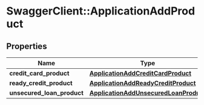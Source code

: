 # SwaggerClient::ApplicationAddProduct

## Properties
Name | Type | Description | Notes
------------ | ------------- | ------------- | -------------
**credit_card_product** | [**ApplicationAddCreditCardProduct**](ApplicationAddCreditCardProduct.md) |  | [optional] 
**ready_credit_product** | [**ApplicationAddReadyCreditProduct**](ApplicationAddReadyCreditProduct.md) |  | [optional] 
**unsecured_loan_product** | [**ApplicationAddUnsecuredLoanProduct**](ApplicationAddUnsecuredLoanProduct.md) |  | [optional] 

